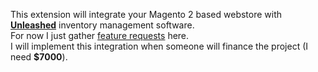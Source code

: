 This extension will integrate your Magento 2 based webstore with **[Unleashed](https://www.unleashedsoftware.com)** inventory management software.  
For now I just gather [feature requests](https://github.com/mage2pro/unleashed/issues) here.  
I will implement this integration when someone will finance the project (I need **$7000**).
